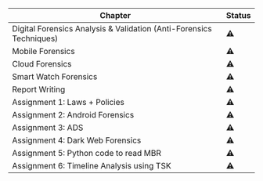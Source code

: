 | Chapter                                                             | Status    |
| ------------------------------------------------------------------- | --------- |
| Digital Forensics Analysis & Validation (Anti-Forensics Techniques) | :warning: |
| Mobile Forensics                                                    | :warning: |
| Cloud Forensics                                                     | :warning: |
| Smart Watch Forensics                                               | :warning: |
| Report Writing                                                      | :warning: |
| Assignment 1: Laws + Policies                                       | :warning: |
| Assignment 2: Android Forensics                                     | :warning: |
| Assignment 3: ADS                                                   | :warning: |
| Assignment 4: Dark Web Forensics                                    | :warning: |
| Assignment 5: Python code to read MBR                               | :warning: |
| Assignment 6: Timeline Analysis using TSK                           | :warning: |



